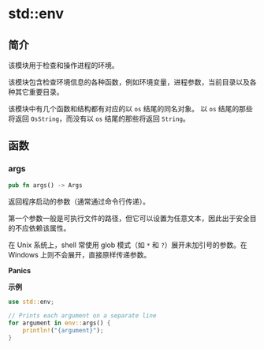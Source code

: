 # std::env

## 简介

该模块用于检查和操作进程的环境。

该模块包含检查环境信息的各种函数，例如环境变量，进程参数，当前目录以及各种其它重要目录。

该模块中有几个函数和结构都有对应的以 `os` 结尾的同名对象。 以 `os` 结尾的那些将返回 `OsString`，而没有以 `os` 结尾的那些将返回 `String`。


## 函数

### args

```rust
pub fn args() -> Args
```

返回程序启动的参数（通常通过命令行传递）。

第一个参数一般是可执行文件的路径，但它可以设置为任意文本，因此出于安全目的不应依赖该属性。

在 Unix 系统上，shell 常使用 glob 模式（如 `*` 和 `?`）展开未加引号的参数。在 Windows 上则不会展开，直接原样传递参数。

**Panics**

**示例**

```rust
use std::env;

// Prints each argument on a separate line
for argument in env::args() {
    println!("{argument}");
}
```

